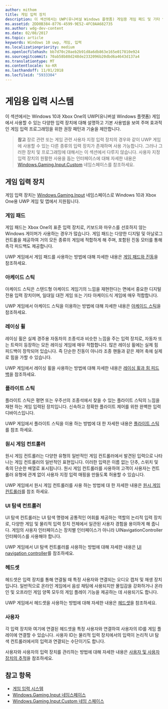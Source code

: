 ```yaml
---
author: mithom
title: 게임 입력 장치
description: 이 섹션에서는 UWP(유니버설 Windows 플랫폼) 게임용 게임 패드 및 기타 입력 장치를 사용하는 방법을 보여줍니다.
ms.assetid: 2DD0B384-8776-4599-9E52-4FC0AA682735
ms.author: wdg-dev-content
ms.date: 02/08/2017
ms.topic: article
keywords: Windows 10 uwp, 게임, 입력
ms.localizationpriority: medium
ms.openlocfilehash: bb7d70c20aeb2b91d8a6db863e165e017810e924
ms.sourcegitcommit: 70ab58b88d248de2332096b20dbd6a4643d137a4
ms.translationtype: MT
ms.contentlocale: ko-KR
ms.lasthandoff: 11/01/2018
ms.locfileid: "5933304"
---
```

# <a name="input-for-games"></a>게임용 입력 시스템

이 섹션에서는 Windows 10과 Xbox One의 UWP(유니버설 Windows 플랫폼) 게임에서 사용할 수 있는 다양한 입력 장치에 대해 설명하고 기본 사용법을 보여 주며 효과적인 게임 입력 프로그래밍을 위한 권장 패턴과 기술을 제안합니다.

> **참고**    장르 관련 또는 게임 관련 사용자 지정 입력 장치의 경우와 같이 UWP 게임에 사용할 수 있는 다른 종류의 입력 장치가 존재하며 사용 가능합니다. 그러나 그러한 장치 및 프로그래밍에 대해서는 이 섹션에서 다루지 않습니다. 사용자 지정 입력 장치의 원활한 사용을 돕는 인터페이스에 대해 자세한 내용은 [Windows.Gaming.Input.Custom](https://docs.microsoft.com/uwp/api/windows.gaming.input.custom) 네임스페이스를 참조하세요.

## <a name="gaming-input-devices"></a>게임 입력 장치

게임 입력 장치는 [Windows.Gaming.Input](https://docs.microsoft.com/uwp/api/windows.gaming.input) 네임스페이스로 Windows 10과 Xbox One용 UWP 게임 및 앱에서 지원됩니다.

### <a name="gamepads"></a>게임 패드

게임 패드는 Xbox One의 표준 입력 장치로, 키보드와 마우스를 선호하지 않는 Windows 게이머가 사용하는 경우가 많습니다. 게임 패드는 다양한 디지털 및 아날로그 컨트롤을 제공하여 거의 모든 종류의 게임에 적합하게 해 주며, 포함된 진동 모터를 통해 촉각 피드백도 제공합니다.

UWP 게임에서 게임 패드를 사용하는 방법에 대해 자세한 내용은 [게임 패드와 진동](gamepad-and-vibration.md)을 참조하세요.

### <a name="arcade-sticks"></a>아케이드 스틱

아케이드 스틱은 스탠드형 아케이드 게임기의 느낌을 재현한다는 면에서 중요한 디지털 전용 입력 장치이며, 일대일 대전 게임 또는 기타 아케이드식 게임에 매우 적합합니다.

UWP 게임에서 아케이드 스틱을 이용하는 방법에 대해 자세한 내용은 [아케이드 스틱](arcade-stick.md)을 참조하세요.

### <a name="racing-wheels"></a>레이싱 휠

레이싱 휠은 실제 경주용 자동차의 조종석과 비슷한 느낌을 주는 입력 장치로, 자동차 또는 트럭이 등장하는 모든 레이싱 게임에 매우 적합합니다. 많은 레이싱 휠에는 실제 힘 피드백이 장착되어 있습니다. 즉 단순한 진동이 아니라 조종 핸들과 같은 제어 축에 실제로 힘을 가할 수 있습니다.

UWP 게임에서 레이싱 휠을 사용하는 방법에 대해 자세한 내용은 [레이싱 휠과 힘 피드백](racing-wheel-and-force-feedback.md)을 참조하세요.

### <a name="flight-sticks"></a>플라이트 스틱

플라이트 스틱은 평면 또는 우주선의 조종석에서 찾을 수 있는 플라이트 스틱의 느낌을 재현 하는 게임 입력된 장치입니다. 신속하고 정확한 플라이트 제어를 위한 완벽한 입력 디바이스입니다.

UWP 게임에서 플라이트 스틱을 이용 하는 방법에 대 한 자세한 내용은 [플라이트 스틱](flight-stick.md)를 참조 하세요.

### <a name="raw-game-controllers"></a>원시 게임 컨트롤러

원시 게임 컨트롤러는 다양한 유형의 일반적인 게임 컨트롤러에서 발견된 입력으로 나타나는 게임 컨트롤러의 일반적인 표현입니다. 이러한 입력은 이름 없는 단추, 스위치 및 축의 단순한 배열로 표시됩니다. 원시 게임 컨트롤러를 사용하여 고객이 사용자는 컨트롤러 유형에 관계 없이 사용자 지정 입력 매핑을 만들도록 허용할 수 있습니다.

UWP 게임에서 원시 게임 컨트롤러를 사용 하는 방법에 대 한 자세한 내용은 [원시 게임 컨트롤러](raw-game-controller.md)를 참조 하세요.

### <a name="ui-navigation-controllers"></a>UI 탐색 컨트롤러

UI 탐색 컨트롤러는 UI 탐색 명령에 공통적인 어휘를 제공하는 역할의 논리적 입력 장치로, 다양한 게임 및 물리적 입력 장치 전체에서 일관된 사용자 경험을 용이하게 해 줍니다. 게임의 사용자 인터페이스는 장치별 인터페이스가 아니라 UINavigationController 인터페이스를 사용해야 합니다.

UWP 게임에서 UI 탐색 컨트롤러를 사용하는 방법에 대해 자세한 내용은 [UI navigation controller](ui-navigation-controller.md)를 참조하세요.

### <a name="headsets"></a>헤드셋

헤드셋은 입력 장치를 통해 연결될 때 특정 사용자와 연결되는 오디오 캡처 및 재생 장치입니다. 일반적으로 온라인 게임에서 음성 채팅에 사용되지만 몰입감을 강화하거나 온라인 및 오프라인 게임 양쪽 모두의 게임 플레이 기능을 제공하는 데 사용되기도 합니다.

UWP 게임에서 헤드셋을 사용하는 방법에 대해 자세한 내용은 [헤드셋](headset.md)을 참조하세요.

### <a name="users"></a>사용자

각 입력 장치와 여기에 연결된 헤드셋을 특정 사용자와 연결하여 사용자의 ID를 게임 플레이에 연결할 수 있습니다. 사용자 ID는 물리적 입력 장치에서의 입력이 논리적 UI 탐색 컨트롤러에서의 입력과 연결되는 수단이기도 합니다.

사용자와 사용자의 입력 장치를 관리하는 방법에 대해 자세한 내용은 [사용자 및 사용자 장치의 추적](input-practices-for-games.md#tracking-users-and-their-devices)을 참조하세요.

## <a name="see-also"></a>참고 항목

* [게임 입력 시스템](input-practices-for-games.md)
* [Windows.Gaming.Input 네임스페이스](https://docs.microsoft.com/uwp/api/windows.gaming.input)
* [Windows.Gaming.Input.Custom 네임 스페이스](https://docs.microsoft.com/uwp/api/windows.gaming.input.custom)
